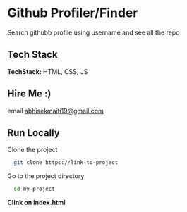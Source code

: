
# Github Profiler/Finder

Search githubb profile using username and see all the repo

## Tech Stack

**TechStack:** HTML, CSS, JS


## Hire Me :)
email abhisekmaiti19@gmail.com 


## Run Locally

Clone the project

```bash
  git clone https://link-to-project
```

Go to the project directory

```bash
  cd my-project
```

**Clink on index.html**


